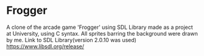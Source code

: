 # Frogger
A clone of the arcade game 'Frogger' using SDL Library made as a project at University, using C syntax. All sprites barring the background were drawn by me.
Link to SDL Library(version 2.0.10 was used) https://www.libsdl.org/release/
